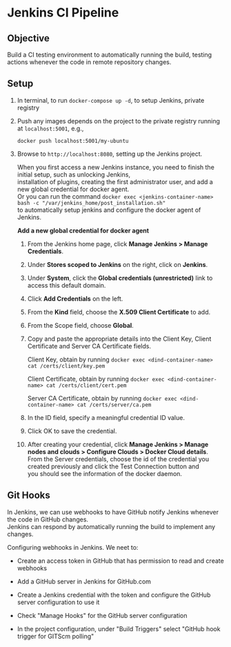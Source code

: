 # Jenkins CI Pipeline

## Objective

Build a CI testing environment to automatically running the build, testing actions whenever the code in remote repository changes.

## Setup

1. In terminal, to run `docker-compose up -d`, to setup Jenkins, private registry

2. Push any images depends on the project to the private registry running at `localhost:5001`, e.g.,

    ```shell
    docker push localhost:5001/my-ubuntu
    ```

3. Browse to `http://localhost:8080`, setting up the Jenkins project.

    When you first access a new Jenkins instance, you need to finish the initial setup, such as unlocking Jenkins, \
    installation of plugins, creating the first administrator user, and add a new global credential for docker agent. \
    Or you can run the command `docker exec <jenkins-container-name> bash -c "/var/jenkins_home/post_installation.sh"` \
    to automatically setup jenkins and configure the docker agent of Jenkins.

    **Add a new global credential for docker agent**

    1. From the Jenkins home page, click **Manage Jenkins > Manage Credentials**.

    2. Under **Stores scoped to Jenkins** on the right, click on **Jenkins**.

    3. Under **System**, click the **Global credentials (unrestricted)** link to access this default domain.

    4. Click **Add Credentials** on the left.

    5. From the **Kind** field, choose the **X.509 Client Certificate** to add.

    6. From the Scope field, choose **Global**.

    7. Copy and paste the appropriate details into the Client Key, Client Certificate and Server CA Certificate fields.

        Client Key, obtain by running `docker exec <dind-container-name> cat /certs/client/key.pem`

        Client Certificate, obtain by running `docker exec <dind-container-name> cat /certs/client/cert.pem`

        Server CA Certificate, obtain by running `docker exec <dind-container-name> cat /certs/server/ca.pem`

    8. In the ID field, specify a meaningful credential ID value.

    9. Click OK to save the credential.

    10. After creating your credential, click **Manage Jenkins > Manage nodes and clouds > Configure Clouds > Docker Cloud details**. \
    From the Server credentials, choose the id of the credential you created previously and click the Test Connection button and \
    you should see the information of the docker daemon.

## Git Hooks

In Jenkins, we can use webhooks to have GitHub notify Jenkins whenever the code in GitHub changes. \
Jenkins can respond by automatically running the build to implement any changes.

Configuring webhooks in Jenkins. We neet to:

- Create an access token in GitHub that has permission to read and create webhooks

- Add a GitHub server in Jenkins for GitHub.com

- Create a Jenkins credential with the token and configure the GitHub server configuration to use it

- Check "Manage Hooks" for the GitHub server configuration

- In the project configuration, under "Build Triggers" select "GitHub hook trigger for GITScm polling"
